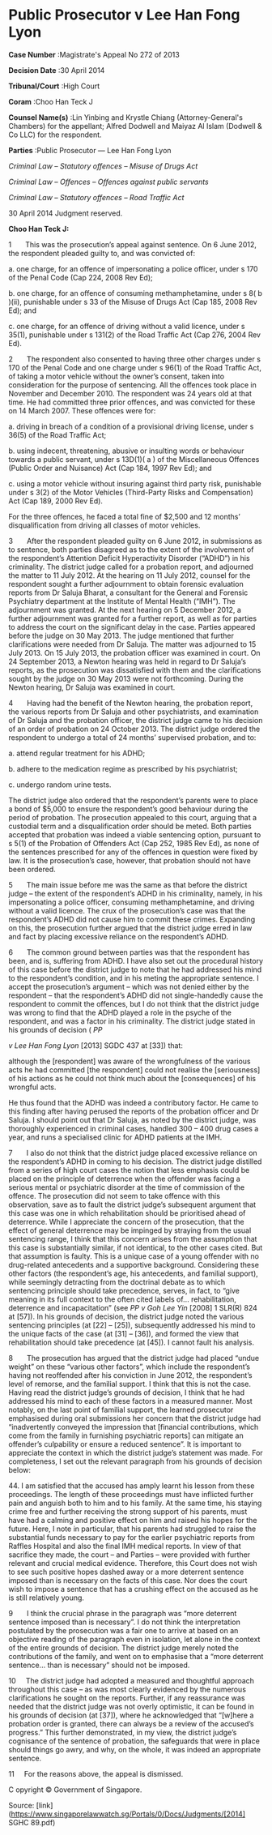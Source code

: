 # Public Prosecutor v Lee Han Fong Lyon 



**Case Number** :Magistrate's Appeal No 272 of 2013 

**Decision Date** :30 April 2014 

**Tribunal/Court** :High Court 

**Coram** :Choo Han Teck J 

**Counsel Name(s)** :Lin Yinbing and Krystle Chiang (Attorney-General's Chambers) for the appellant; Alfred Dodwell and Maiyaz Al Islam (Dodwell & Co LLC) for the respondent. 

**Parties** :Public Prosecutor — Lee Han Fong Lyon 

_Criminal Law_ – _Statutory offences_ – _Misuse of Drugs Act_ 

_Criminal Law_ – _Offences_ – _Offences against public servants_ 

_Criminal Law_ – _Statutory offences_ – _Road Traffic Act_ 

30 April 2014 Judgment reserved. 

**Choo Han Teck J:** 

1       This was the prosecution’s appeal against sentence. On 6 June 2012, the respondent pleaded guilty to, and was convicted of: 

 a. one charge, for an offence of impersonating a police officer, under s 170 of the Penal Code (Cap 224, 2008 Rev Ed); 

 b. one charge, for an offence of consuming methamphetamine, under s 8( b )(ii), punishable under s 33 of the Misuse of Drugs Act (Cap 185, 2008 Rev Ed); and 

 c. one charge, for an offence of driving without a valid licence, under s 35(1), punishable under s 131(2) of the Road Traffic Act (Cap 276, 2004 Rev Ed). 

2       The respondent also consented to having three other charges under s 170 of the Penal Code and one charge under s 96(1) of the Road Traffic Act, of taking a motor vehicle without the owner’s consent, taken into consideration for the purpose of sentencing. All the offences took place in November and December 2010. The respondent was 24 years old at that time. He had committed three prior offences, and was convicted for these on 14 March 2007. These offences were for: 

 a. driving in breach of a condition of a provisional driving license, under s 36(5) of the Road Traffic Act; 

 b. using indecent, threatening, abusive or insulting words or behaviour towards a public servant, under s 13D(1)( a ) of the Miscellaneous Offences (Public Order and Nuisance) Act (Cap 184, 1997 Rev Ed); and 

 c. using a motor vehicle without insuring against third party risk, punishable under s 3(2) of the Motor Vehicles (Third-Party Risks and Compensation) Act (Cap 189, 2000 Rev Ed). 


For the three offences, he faced a total fine of $2,500 and 12 months’ disqualification from driving all classes of motor vehicles. 

3       After the respondent pleaded guilty on 6 June 2012, in submissions as to sentence, both parties disagreed as to the extent of the involvement of the respondent’s Attention Deficit Hyperactivity Disorder (“ADHD”) in his criminality. The district judge called for a probation report, and adjourned the matter to 11 July 2012. At the hearing on 11 July 2012, counsel for the respondent sought a further adjournment to obtain forensic evaluation reports from Dr Saluja Bharat, a consultant for the General and Forensic Psychiatry department at the Institute of Mental Health (“IMH”). The adjournment was granted. At the next hearing on 5 December 2012, a further adjournment was granted for a further report, as well as for parties to address the court on the significant delay in the case. Parties appeared before the judge on 30 May 2013. The judge mentioned that further clarifications were needed from Dr Saluja. The matter was adjourned to 15 July 2013. On 15 July 2013, the probation officer was examined in court. On 24 September 2013, a Newton hearing was held in regard to Dr Saluja’s reports, as the prosecution was dissatisfied with them and the clarifications sought by the judge on 30 May 2013 were not forthcoming. During the Newton hearing, Dr Saluja was examined in court. 

4       Having had the benefit of the Newton hearing, the probation report, the various reports from Dr Saluja and other psychiatrists, and examination of Dr Saluja and the probation officer, the district judge came to his decision of an order of probation on 24 October 2013. The district judge ordered the respondent to undergo a total of 24 months’ supervised probation, and to: 

 a. attend regular treatment for his ADHD; 

 b. adhere to the medication regime as prescribed by his psychiatrist; 

 c. undergo random urine tests. 

The district judge also ordered that the respondent’s parents were to place a bond of $5,000 to ensure the respondent’s good behaviour during the period of probation. The prosecution appealed to this court, arguing that a custodial term and a disqualification order should be meted. Both parties accepted that probation was indeed a viable sentencing option, pursuant to s 5(1) of the Probation of Offenders Act (Cap 252, 1985 Rev Ed), as none of the sentences prescribed for any of the offences in question were fixed by law. It is the prosecution’s case, however, that probation should not have been ordered. 

5       The main issue before me was the same as that before the district judge – the extent of the respondent’s ADHD in his criminality, namely, in his impersonating a police officer, consuming methamphetamine, and driving without a valid licence. The crux of the prosecution’s case was that the respondent’s ADHD did not cause him to commit these crimes. Expanding on this, the prosecution further argued that the district judge erred in law and fact by placing excessive reliance on the respondent’s ADHD. 

6       The common ground between parties was that the respondent has been, and is, suffering from ADHD. I have also set out the procedural history of this case before the district judge to note that he had addressed his mind to the respondent’s condition, and in his meting the appropriate sentence. I accept the prosecution’s argument – which was not denied either by the respondent – that the respondent’s ADHD did not single-handedly cause the respondent to commit the offences, but I do not think that the district judge was wrong to find that the ADHD played a role in the psyche of the respondent, and was a factor in his criminality. The district judge stated in his grounds of decision ( _PP_ 


_v Lee Han Fong Lyon_ <span class="citation">[2013] SGDC 437</span> at [33]) that: 

 although the [respondent] was aware of the wrongfulness of the various acts he had committed [the respondent] could not realise the [seriousness] of his actions as he could not think much about the [consequences] of his wrongful acts. 

He thus found that the ADHD was indeed a contributory factor. He came to this finding after having perused the reports of the probation officer and Dr Saluja. I should point out that Dr Saluja, as noted by the district judge, was thoroughly experienced in criminal cases, handled 300 – 400 drug cases a year, and runs a specialised clinic for ADHD patients at the IMH. 

7       I also do not think that the district judge placed excessive reliance on the respondent’s ADHD in coming to his decision. The district judge distilled from a series of high court cases the notion that less emphasis could be placed on the principle of deterrence when the offender was facing a serious mental or psychiatric disorder at the time of commission of the offence. The prosecution did not seem to take offence with this observation, save as to fault the district judge’s subsequent argument that this case was one in which rehabilitation should be prioritised ahead of deterrence. While I appreciate the concern of the prosecution, that the effect of general deterrence may be impinged by straying from the usual sentencing range, I think that this concern arises from the assumption that this case is substantially similar, if not identical, to the other cases cited. But that assumption is faulty. This is a unique case of a young offender with no drug-related antecedents and a supportive background. Considering these other factors (the respondent’s age, his antecedents, and familial support), while seemingly detracting from the doctrinal debate as to which sentencing principle should take precedence, serves, in fact, to “give meaning in its full context to the often cited labels of... rehabilitation, deterrence and incapacitation” (see _PP v Goh Lee Yin_ <span class="citation">[2008] 1 SLR(R) 824</span> at [57]). In his grounds of decision, the district judge noted the various sentencing principles (at [22] – [25]), subsequently addressed his mind to the unique facts of the case (at [31] – [36]), and formed the view that rehabilitation should take precedence (at [45]). I cannot fault his analysis. 

8       The prosecution has argued that the district judge had placed “undue weight” on these “various other factors”, which include the respondent’s having not reoffended after his conviction in June 2012, the respondent’s level of remorse, and the familial support. I think that this is not the case. Having read the district judge’s grounds of decision, I think that he had addressed his mind to each of these factors in a measured manner. Most notably, on the last point of familial support, the learned prosecutor emphasised during oral submissions her concern that the district judge had “inadvertently conveyed the impression that [financial contributions, which come from the family in furnishing psychiatric reports] can mitigate an offender’s culpability or ensure a reduced sentence”. It is important to appreciate the context in which the district judge’s statement was made. For completeness, I set out the relevant paragraph from his grounds of decision below: 

44\. I am satisfied that the accused has amply learnt his lesson from these proceedings. The length of these proceedings must have inflicted further pain and anguish both to him and to his family. At the same time, his staying crime free and further receiving the strong support of his parents, must have had a calming and positive effect on him and raised his hopes for the future.     Here, I note in particular, that his parents had struggled to raise the substantial funds necessary to pay for the earlier psychiatric reports from Raffles Hospital and also the final IMH medical reports. In view of that sacrifice they made, the court – and Parties – were provided with further relevant and crucial medical evidence. Therefore, this Court does not wish to see such positive hopes dashed away or a more deterrent sentence imposed than is necessary on the facts of this case. Nor does the court wish to impose a sentence that has a crushing effect on the accused as he is still relatively young. 


9       I think the crucial phrase in the paragraph was “more deterrent sentence imposed than is necessary”. I do not think the interpretation postulated by the prosecution was a fair one to arrive at based on an objective reading of the paragraph even in isolation, let alone in the context of the entire grounds of decision. The district judge merely noted the contributions of the family, and went on to emphasise that a “more deterrent sentence... than is necessary” should not be imposed. 

10     The district judge had adopted a measured and thoughtful approach throughout this case – as was most clearly evidenced by the numerous clarifications he sought on the reports. Further, if any reassurance was needed that the district judge was not overly optimistic, it can be found in his grounds of decision (at [37]), where he acknowledged that “[w]here a probation order is granted, there can always be a review of the accused’s progress.” This further demonstrated, in my view, the district judge’s cognisance of the sentence of probation, the safeguards that were in place should things go awry, and why, on the whole, it was indeed an appropriate sentence. 

11     For the reasons above, the appeal is dismissed. 

 C opyright © Government of Singapore. 


Source: [link](https://www.singaporelawwatch.sg/Portals/0/Docs/Judgments/[2014] SGHC 89.pdf)
